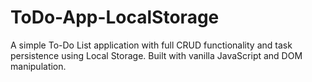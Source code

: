 # ToDo-App-LocalStorage
A simple To-Do List application with full CRUD functionality and task persistence using Local Storage. Built with vanilla JavaScript and DOM manipulation.
